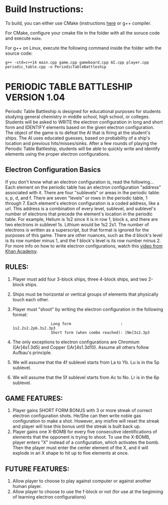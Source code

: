 # Build Instructions:
To build, you can either use CMake (instructions [here](https://cmake.org/install/) or g++ compiler.

For CMake, configure your cmake file in the folder with all the soruce code and execute `make`.

For g++ on Linux, execute the following command inside the folder with the source code: 

    g++ -std=c++14 main.cpp game.cpp gameboard.cpp AI.cpp player.cpp periodic_table.cpp -o PeriodicTableBattleship


# PERIODIC TABLE BATTLESHIP VERSION 1.04
Periodic Table Battleship is designed for educational purposes for students studying general chemistry in middle school, high school, or colleges. Students will be asked to WRITE the electron configuration in long and short form and  IDENTIFY elements based on the given electron configuration. The object of the game is to defeat the AI that is firing at the student's ships. The AI uses educated guesses, based on probability of a ship's location and previous hits/misses/sinks. After a few rounds of playing the Periodic Table Battleship, students will be able to quickly write and identify elements using the proper electron configurations. 

## Electron Configuration Basics
If you don't know what an electron configuration is, read the following...
    Each element on the periodic table has an electron configuration "address" associated with it. There are four "sublevels" or areas in the periodic table: s, p, d, and f. There are seven "levels" or rows in the periodic table, 1 through 7. Each element's electron configuration is a coded address, like a url. This address is a combination of every level, sublevel, and sublevel's number of electrons that precede the element's location in the periodic table. For example, Helium is 1s2 since it is in row 1, block s, and there are two electrons in sublevel 1s. Lithium would be 1s2 2s1. The number of electrons is written as a superscript, but that format is ignored for the purposes of this game. There are other nuances, such as the d block's level is its row number minus 1, and the f block's level is its row number minus 2. For more info on how to write electron configurations, watch this [video from Khan Academy](https://www.khanacademy.org/science/chemistry/electronic-structure-of-atoms/electron-configurations-jay-sal/v/electron-configurations-2).



## RULES:
1. Player must add four 3-block ships, three 4-block ships, and two 2-block ships.
2. Ships must be horizontal or vertical groups of elements that physically touch each other.
2. Player must "shoot" by writing the electron configuration in the following format: 
                
                        Long form                      : 1s2.2s2.2p6.3s2.3p3
                        Short form (when combo reached): [Ne]3s2.3p3 

3. The only exceptions to electron configurations are Chromium ([Ar]4s1.3d5) and Copper ([Ar]4s1.3d10). Assume all others follow Aufbau's principle. 
5. We will assume that the 4f sublevel starts from La to Yb. Lu is in the 5p sublevel.
6. We will assume that the 5f sublevel starts from Ac to No. Lr is in the 6p sublevel.


## GAME FEATURES:
1. Player gains SHORT FORM BONUS with 3 or more streak of correct electron configuration shots. He/She can then write noble gas configuration to make a shot. However, any misfire will reset the streak and player will lose this bonus until the streak is built back up. 
2. Player gains one X-BOMB for every five consecutive identifications of elements that the opponent is trying to shoot. To use the X-BOMB, player enters "X" instead of a configuration, which activates the bomb. Then the player must enter the center element of the X, and it will explode in an X shape to hit up to five elements at once.


## FUTURE FEATURES:
1. Allow player to choose to play against computer or against another human player.
2. Allow player to choose to use the f-block or not (for use at the beginning of learning electron configurations)
